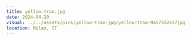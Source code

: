 ```yaml
---
title: yellow-tram.jpg
date: 2024-04-20
visual: ../../assets/pics/yellow-tram-jpg/yellow-tram-9a57552427jpg
location: Milan, IT
---
```

